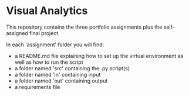 # Visual Analytics

This repository contains the three portfolio assignments plus the self-assigned final project


In each 'assignment' folder you will find:
* a README.md file explaining how to set up the virtual environment as well as how to run the script
* a folder named 'src' containing the .py script(s)
* a folder named 'in' containing input
* a folder named 'out' containing output
* a requirements file
